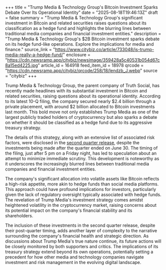 +++
title = "Trump Media & Technology Group's Bitcoin Investment Sparks Debate Over Its Operational Identity"
date = "2025-08-18T19:46:13Z"
draft = false
summary = "Trump Media & Technology Group's significant investment in Bitcoin and related securities raises questions about its classification as a hedge fund and highlights the blurring lines between traditional media companies and financial investment entities."
description = "Trump Media & Technology Group's $2B Bitcoin investment sparks debate on its hedge fund-like operations. Explore the implications for media and finance."
source_link = "https://www.citybiz.co/article/733048/is-trump-media-really-a-hedge-fund/"
enclosure = "https://cdn.newsramp.app/citybiz/newsimage/359428a5c40531b054d67c8a15ed4225.jpg"
article_id = 164918
feed_item_id = 18978
qrcode = "https://cdn.newsramp.app/citybiz/qrcode/258/18/lendzb_J.webp"
source = "citybiz"
+++

<p>Trump Media & Technology Group, the parent company of Truth Social, has recently made headlines with its substantial investment in Bitcoin and related securities, raising questions about its operational identity. According to its latest 10-Q filing, the company secured nearly $2.4 billion through a private placement, with around $2 billion allocated to Bitcoin investments last month. This bold move not only establishes Trump Media as one of the largest publicly traded holders of cryptocurrency but also sparks a debate on whether it should be classified as a hedge fund due to its aggressive treasury strategy.</p><p>The details of this strategy, along with an extensive list of associated risk factors, were disclosed in the <a href='https://www.sec.gov' rel='nofollow' target='_blank'>second quarter release</a>, despite the investments being made after the quarter ended on June 30. The timing of the filing, just after 5 pm on a Friday night, has led to speculation about an attempt to minimize immediate scrutiny. This development is noteworthy as it underscores the increasingly blurred lines between traditional media companies and financial investment entities.</p><p>The company's significant allocation into volatile assets like Bitcoin reflects a high-risk appetite, more akin to hedge funds than social media platforms. This approach could have profound implications for investors, particularly given the lack of regulatory oversight typically associated with hedge funds. The revelation of Trump Media's investment strategy comes amidst heightened volatility in the cryptocurrency market, raising concerns about its potential impact on the company's financial stability and its shareholders.</p><p>The inclusion of these investments in the second quarter release, despite their post-quarter timing, adds another layer of complexity to the narrative surrounding the company's financial health and strategic direction. As discussions about Trump Media's true nature continue, its future actions will be closely monitored by both supporters and critics. The implications of its treasury strategy extend beyond its own operations, potentially setting a precedent for how other media and technology companies navigate investment and risk management in the evolving digital landscape.</p>